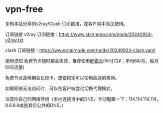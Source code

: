 # vpn-free


复制本站分享的v2ray/Clash 订阅链接，在客户端中添加使用。

订阅链接
v2ray 订阅链接：https://www.stairnode.com/node/20240924-v2ray.txt

clash 订阅链接：https://www.stairnode.com/node/20240924-clash.yaml

使用须知
免费节点随时都会失效，推荐使用[肥猫云](https://inv01.fatcatcloud.cc/register?aff=JSuESnny)(年付72¥：平均6¥/月，每月60G流量)

免费节点高峰期会比较卡，想要稳定可以使用高速的机场。

如果网络无法访问时，可以在客户端尝试切换代理模式。

注意你自己的网络环境（本地连接当中的DNS，手动配置一下：114.114.114.114，8.8.8.8或是其它公共的DNS。）

